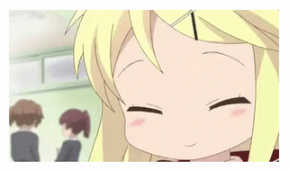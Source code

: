 <p align="center">
    <!-- ![](ayaya.gif) -->
    <img src="ayaya.gif" alt="Material Bread logo">
</p>

